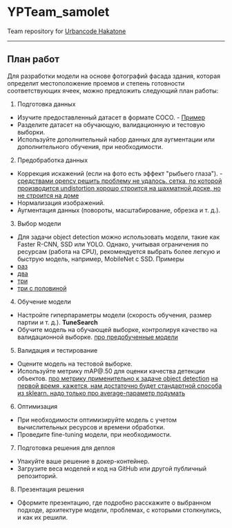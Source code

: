 # YPTeam_samolet
Team repository for [Urbancode Hakatone](https://changellenge.com/championships/urbancode/)
____________
## План работ

Для разработки модели на основе фотографий фасада здания, которая определит местоположение проемов и степень готовности соответствующих ячеек, можно предложить следующий план работы:

1. Подготовка данных
- Изучите предоставленный датасет в формате COCO. - [Пример](https://colab.research.google.com/github/cocodataset/cocoapi/blob/master/PythonAPI/pycocoDemo.ipynb#scrollTo=3QZhtqt5knkJ)
- Разделите датасет на обучающую, валидационную и тестовую выборки.
- Используйте дополнительный набор данных для аугментации или дополнительного обучения, при необходимости.

2. Предобработка данных
- Коррекция искажений (если на фото есть эффект "рыбьего глаза"). - [средствами opencv решить проблему не удалось. сетка, по которой производится undistortion хорошо строится на шахматной доске, но не строится на доме](https://docs.opencv.org/4.x/dc/dbb/tutorial_py_calibration.html)
- Нормализация изображений.
- Аугментация данных (повороты, масштабирование, обрезка и т. д.).

3. Выбор модели
- Для задачи object detection можно использовать модели, такие как Faster R-CNN, SSD или YOLO. Однако, учитывая ограничения по ресурсам (работа на CPU), рекомендуется выбрать более легкую и быструю модель, например, MobileNet с SSD.
Примеры
- [раз](https://pytorch.org/tutorials/intermediate/torchvision_tutorial.html)
- [два](https://habr.com/en/articles/691464/)
- [три](https://towardsdatascience.com/how-to-work-with-object-detection-datasets-in-coco-format-9bf4fb5848a4)
- [три с половиной](https://habr.com/en/companies/itmai/articles/541858/)

4. Обучение модели
- Настройте гиперпараметры модели (скорость обучения, размер партии и т. д.). **TuneSearch**
- Обучите модель на обучающей выборке, контролируя качество на валидационной выборке. [про предобученные модели](https://pytorch.org/vision/stable/models.html)

5. Валидация и тестирование
- Оцените модель на тестовой выборке.
- Используйте метрику mAP@.50 для оценки качества детекции объектов.
[про метрику применительно к задаче object detection](https://jonathan-hui.medium.com/map-mean-average-precision-for-object-detection-45c121a31173)
[на первой время, кажется, нам достаточно будет стандартной способа из sklearn. надо только про average-параметр подумать](https://scikit-learn.org/stable/modules/generated/sklearn.metrics.precision_score.html)


6. Оптимизация
- При необходимости оптимизируйте модель с учетом вычислительных ресурсов и времени обработки.
- Проведите fine-tuning модели, при необходимости.

7. Подготовка решения для деплоя
- Упакуйте ваше решение в докер-контейнер.
- Загрузите веса моделей и код на GitHub или другой публичный репозиторий.

8. Презентация решения
- Оформите презентацию, где подробно расскажите о выбранном подходе, архитектуре модели, проблемах, с которыми столкнулись, и как их решили.





